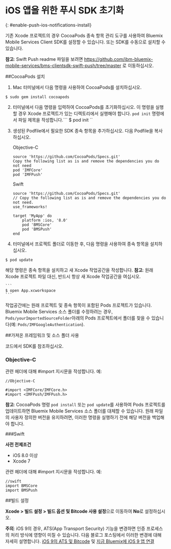 # iOS 앱을 위한 푸시 SDK 초기화
{: #enable-push-ios-notifications-install}

기존 Xcode 프로젝트의 경우 CocoaPods 종속 항목 관리 도구를 사용하여 Bluemix Mobile Services Client SDK를 설정할 수 있습니다. 또는 SDK를 수동으로 설치할 수 있습니다. 

**참고**: Swift Push readme 파일을 보려면 https://github.com/ibm-bluemix-mobile-services/bms-clientsdk-swift-push/tree/master 로 이동하십시오. 

##CocoaPods 설치

1. Mac 터미널에서 다음 명령을 사용하여 CocoaPods를 설치하십시오.
```
$ sudo gem install cocoapods
```
2. 터미널에서 다음 명령을 입력하여 CocoaPods를 초기화하십시오.
이 명령을 실행할 경우 Xcode 프로젝트가 있는 디렉토리에서 실행해야 합니다. ``pod init`` 명령에서 파일 제목을 작성합니다.```
$ pod init
``
3. 생성된 Podfile에서 필요한 SDK 종속 항목을 추가하십시오. 다음 Podfile을 복사하십시오.

   Objective-C

    ```
    source 'https://github.com/CocoaPods/Specs.git'
	Copy the following list as is and remove the dependencies you do not need
	pod 'IMFCore'
	pod 'IMFPush'
	```

   Swift

	```
	source 'https://github.com/CocoaPods/Specs.git'
	// Copy the following list as is and remove the dependencies you do not need.
	use_frameworks!

	target 'MyApp' do
	    platform :ios, '8.0'
	    pod 'BMSCore'
	    pod 'BMSPush'
	end
	```
3. 터미널에서 프로젝트 폴더로 이동한 후, 다음 명령을 사용하여 종속 항목을 설치하십시오.
```
$ pod update
```
해당 명령은 종속 항목을 설치하고 새 Xcode 작업공간을 작성합니다. **참고**: 원래 Xcode 프로젝트 파일 대신, 반드시 항상 새 Xcode 작업공간을 여십시오. 

	```
	$ open App.xcworkspace
	```
작업공간에는 원래 프로젝트 및 종속 항목이 포함된 Pods 프로젝트가 있습니다. Bluemix Mobile Services 소스 폴더를 수정하려는 경우, `Pods/yourImportedSourceFolder`아래의 Pods 프로젝트에서 폴더를 찾을 수 있습니다(예: `Pods/IMFGoogleAuthentication`).

##가져온 프레임워크 및 소스 폴더 사용

코드에서 SDK를 참조하십시오. 


### Objective-C

관련 헤더에 대해 #import 지시문을 작성합니다. 예: 

```
//Objective-C

#import <IMFCore/IMFCore.h>
#import <IMFPush/IMFPush.h>
```

**참고**: CocoaPods 명령 `pod install` 또는 `pod update`를 사용하여 Pods 프로젝트를 업데이트하면 Bluemix Mobile Services 소스 폴더를 대체할 수 있습니다. 원래 파일의 사용자 정의한 버전을 유지하려면, 이러한 명령을 실행하기 전에
해당 버전을 백업해야 합니다. 

###Swift

**사전 전제조건**

- iOS 8.0 이상
- Xcode 7


관련 헤더에 대해 #import 지시문을 작성합니다. 예: 

```
//swift
import BMSCore
import BMSPush
```


##빌드 설정

**Xcode > 빌드 설정 > 빌드 옵션 및 Bitcode 사용 설정**으로 이동하여 **No**로 설정하십시오.

**주의**: iOS 9의 경우, ATS(App Transport Security) 기능을 변경하면 인증 프로세스의 처리 방식에 영향이 미칠 수 있습니다. 다음 블로그 포스팅에서 이러한 변경에 대해 자세히 설명합니다. [iOS 9의 ATS 및 Bitcode](https://developer.ibm.com/mobilefirstplatform/2015/09/09/ats-and-bitcode-in-ios9/) 및 [지금 Bluemix에 iOS 9 앱 연결](https://developer.ibm.com/bluemix/2015/09/16/connect-your-ios-9-app-to-bluemix/)
